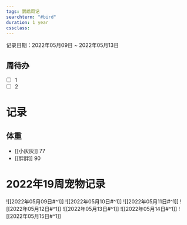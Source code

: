 ```yaml
---
tags: 鹦鹉周记
searchterm: "#bird"
duration: 1 year
cssclass: 
---
```


记录日期：2022年05月09日 ~ 2022年05月13日

## 周待办
- [ ] 1
- [ ] 2

# 记录
## 体重
- [[小灰灰]]
 77
- [[胖胖]]
 90

# 2022年19周宠物记录
![[2022年05月09日#^1]] 
![[2022年05月10日#^1]] 
![[2022年05月11日#^1]] 
![[2022年05月12日#^1]] 
![[2022年05月13日#^1]] 
![[2022年05月14日#^1]] 
![[2022年05月15日#^1]] 



